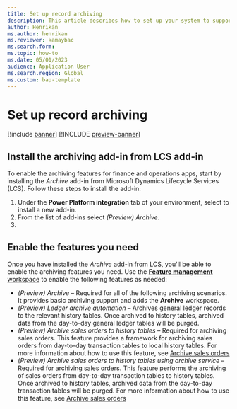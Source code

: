 ```yaml
---
title: Set up record archiving
description: This article describes how to set up your system to support archiving of various types of records.
author: Henrikan
ms.author: henrikan
ms.reviewer: kamaybac
ms.search.form: 
ms.topic: how-to
ms.date: 05/01/2023
audience: Application User
ms.search.region: Global
ms.custom: bap-template
---
```


# Set up record archiving

[!include [banner](../includes/banner.md)]
[!INCLUDE [preview-banner](../includes/preview-banner.md)]

## Install the archiving add-in from LCS add-in

To enable the archiving features for finance and operations apps, start by installing the *Archive* add-in from Microsoft Dynamics Lifecycle Services (LCS). Follow these steps to install the add-in:

1. Under the **Power Platform integration** tab of your environment, select to install a new add-in. <!--KFM: More details needed. How do we get here? Name each navigation step and each relevant label (navigation, headings, buttons) -->
1. From the list of add-ins select *(Preview) Archive*.
1. <!--KFM: What now? Maybe just "Follow the instructions on your screen." -->

## Enable the features you need

Once you have installed the *Archive* add-in from LCS, you'll be able to enable the archiving features you need. Use the [**Feature management** workspace](../../fin-ops/get-started/feature-management/feature-management-overview.md) to enable the following features as needed:

- *(Preview) Archive* – Required for all of the following archiving scenarios. It provides basic archiving support and adds the **Archive** workspace.
- *(Preview) Ledger archive automation* – Archives general ledger records to the relevant history tables. Once archived to history tables, archived data from the day-to-day general ledger tables will be purged. <!--KFM: Add link to scenario topic.  -->
- *(Preview) Archive sales orders to history tables* – Required for archiving sales orders. This feature provides a framework for archiving sales orders from day-to-day transaction tables to local history tables. For more information about how to use this feature, see [Archive sales orders](archiving-sales-orders.md)
- *(Preview) Archive sales orders to history tables using archive service* – Required for archiving sales orders. This feature performs the archiving of sales orders from day-to-day transaction tables to history tables. Once archived to history tables, archived data from the day-to-day transaction tables will be purged. For more information about how to use this feature, see [Archive sales orders](archiving-sales-orders.md)
